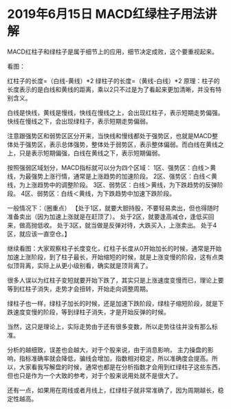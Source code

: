 # 2019年6月15日 MACD红绿柱子用法讲解
[MACD红绿柱子用法讲解]: (https://articles.zsxq.com/id_fmjiwphoztaa.html)
[url]: (https://t.zsxq.com/2FiiyBy)

MACD红柱子和绿柱子是属于细节上的应用，细节决定成败，这个要重视起来。

看图：

红柱子的长度=（白线-黄线）*2
绿柱子的长度=（黄线-白线）*2
原理：柱子的长度表示的是白线和黄线的距离，乘以2只不过是为了看起来更加清晰，并没有特别含义。

白线是快线，黄线是慢线，快线在慢线之上，会出现红柱子，表示短期走势偏强。快线在慢线之下，会出现绿柱子，表示短期走势偏弱。

注意跟强势区和弱势区区分开来，当快线和慢线都处于强势区，也就是MACD整体处于强势区，表示总体强势，整体处于弱势区，表示整体偏弱。而白线在黄线之上，只是表示短期偏强，白线在黄线之下，表示短期偏弱。

按照强弱区域划分，MACD指标就可以分为四个区域：
1区、强势区：白线＞黄线，为最强势上涨行情，通常是上涨趋势的加速阶段。
2区、强势区：白线＜黄线，为上涨趋势中的调整阶段。
3区、弱势区：白线＞黄线，为下跌趋势的反弹阶段。
4区、弱势区：白线＜黄线，为下跌趋势中加速下跌阶段。

一般情况下：（圈重点）
【处于1区，就要大胆持股，不要轻易卖出，但也得随时准备卖出（因为加速上涨就是在赶顶了）。
处于2区，就要逢高减仓，逢低买回来，做高抛低收。
处于3区，就当做是反弹对待，大跌买入，上涨卖出。
处于4区，就应该一直空仓。】

继续看图：大家观察柱子长度变化，红柱子长度从0开始加长的时候，通常是开始加速上涨阶段，到了柱子最长，开始缩短的时候，就是上涨变慢的阶段，这有点类似顶背离，实际上从更小级别看，确实就是顶背离了。

很多人误以为红柱子变短就要开始下跌了，其实只是上涨速度变慢而已，理论上要等到红柱子消失，走势才会扭转，开始走向调整周期。

绿柱子也一样，绿柱子加长的时候，还是加速下跌阶段，绿柱子缩短阶段，就是下跌速度变慢的阶段，等到绿柱子消失，才是开始反弹的时候。

当然，这只是理论上，实际走势由于还有很多变数，所以走势往往并没有那么标准。

分析的越细致，误差也会越大，对于个股来说，由于消息影响， 主力操盘的影响，指标准确率就会降低，骗线会增加，指数相对稳定，所以准确度会提高。所以，大家看我写解盘的时候，通常也都是在分析指数才会用到红绿柱子这些东西，但也只是作为一个大致的参考，对于个股来说用处就不是很大了。

还有一点，如果用在周线或者月线上，红绿柱子就非常准确了，因为周期越长，稳定性越高。
